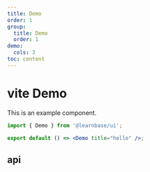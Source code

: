 ```yaml
---
title: Demo
order: 1
group:
  title: Demo
  order: 1
demo:
  cols: 3
toc: content
---
```


# vite Demo

This is an example component.

```jsx
import { Demo } from '@learnbase/ui';

export default () => <Demo title="hello" />;
```

## api

<API id="Demo"></API>
